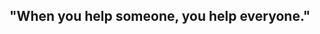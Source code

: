 ##                                                       "When you help someone, you help everyone."

